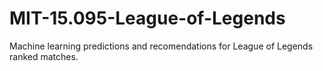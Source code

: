 # MIT-15.095-League-of-Legends
 Machine learning predictions and recomendations for League of Legends ranked matches.
